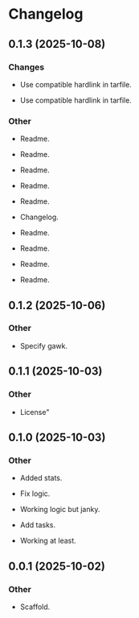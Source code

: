 # Changelog

## 0.1.3 (2025-10-08)

### Changes

* Use compatible hardlink in tarfile.

* Use compatible hardlink in tarfile.

### Other

* Readme.

* Readme.

* Readme.

* Readme.

* Readme.

* Changelog.

* Readme.

* Readme.

* Readme.

* Readme.

## 0.1.2 (2025-10-06)

### Other

* Specify gawk.

## 0.1.1 (2025-10-03)

### Other

* License"

## 0.1.0 (2025-10-03)

### Other

* Added stats.

* Fix logic.

* Working logic but janky.

* Add tasks.

* Working at least.

## 0.0.1 (2025-10-02)

### Other

* Scaffold.
